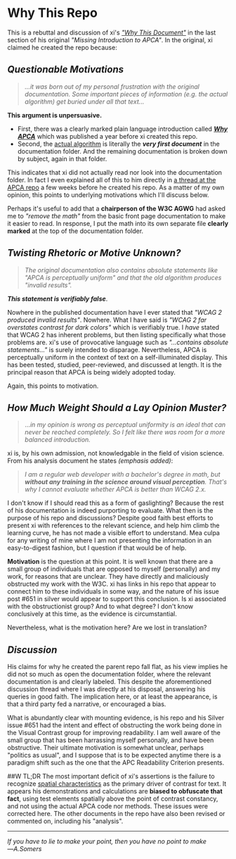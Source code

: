 # Why This Repo

This is a rebuttal and discussion of xi's [_"Why This Document"_](https://github.com/xi/apca-introduction?tab=readme-ov-file#why-this-document) in the last section of his original _"Missing Introduction to APCA"_. In the original, xi claimed he created the repo because:

## _Questionable Motivations_
> _...it was born out of my personal frustration with the original documentation. Some important pieces of information (e.g. the actual algorithm) get buried under all that text..._

**This argument is unpersuasive.**
- First, there was a clearly marked plain language introduction called [***Why APCA***](https://git.apcacontrast.com/documentation/WhyAPCA) which was published a year before xi created this repo. 
- Second, the [actual algorithm](https://github.com/Myndex/SAPC-APCA/blob/master/documentation/APCA-W3-TeX.md) is literally the ***very first document*** in the documentation folder. And the remaining documentation is broken down by subject, again in that folder.

This indicates that xi did not actually read nor look into the documentation folder. In fact I even explained all of this to him directly in [a thread at the APCA repo](https://github.com/Myndex/SAPC-APCA/discussions/79) a few weeks before he created his repo. As a matter of my own opinion, this points to underlying motivations which I'll discuss below.

Perhaps it's useful to add that a **chairperson of the W3C AGWG** had asked me to *"remove the math"* from the basic front page documentation to make it easier to read. In response, I put the math into its own separate file **clearly marked** at the top of the documentation folder.


## _Twisting Rhetoric or Motive Unknown?_
> _The original documentation also contains absolute statements like "APCA is perceptually uniform" and that the old algorithm produces "invalid results"._

***This statement is verifiably false***.

Nowhere in the published documentation have I ever stated that *"WCAG&nbsp;2 produced invalid results"*. Nowhere. What I have said is *"WCAG&nbsp;2 far overstates contrast for dark colors"* which is verifiably true. I *have* stated that WCAG&nbsp;2 has inherent problems, but then listing specifically what those problems are. xi's use of provocative language such as _"...contains absolute statements..."_ is surely intended to disparage. Nevertheless, APCA is perceptually uniform in the context of text on a self-illuminated display. This has been tested, studied, peer-reviewed, and discussed at length. It is the principal reason that APCA is being widely adopted today.

Again, this points to motivation. 


## _How Much Weight Should a Lay Opinion Muster?_
> ..._in my opinion is wrong as perceptual uniformity is an ideal that can never be reached completely. So I felt like there was room for a more balanced introduction._

xi is, by his own admission, not knowledgable in the field of vision science. From his analysis document he states _(emphasis added)_:

> _I am a regular web developer with a bachelor's degree in math, but **without any training in the science around visual perception**. That's why I cannot evaluate whether APCA is better than WCAG 2.x._

I don't know if I should read this as a form of gaslighting? Because the rest of his documentation is indeed purporting to evaluate. What then is the purpose of his repo and discussions? Despite good faith best efforts to present xi with references to the relevant science, and help him climb the learning curve, he has not made a visible effort to understand. Mea culpa for any writing of mine where I am not presenting the information in an easy-to-digest fashion, but I question if that would be of help.

**Motivation** is the question at this point. It is well known that there are a small group of individuals that are opposed to myself (personally) and my work, for reasons that are unclear. They have directly and maliciously obstructed my work with the W3C. xi has links in his repo that appear to connect him to these individuals in some way, and the nature of his issue post #651 in silver would appear to support this conclusion. Is xi associated with the obstructionist group? And to what degree? I don't know conclusively at this time, as the evidence is circumstantial.

Nevertheless, what is the motivation here? Are we lost in translation? 


## _Discussion_
His claims for why he created the parent repo fall flat, as his view implies he did not so much as open the documentation folder, where the relevant documentation is and clearly labeled. This despite the aforementioned discussion thread where I was directly at his disposal, answering his queries in good faith. The implication here, or at least the appearance, is that a third party fed a narrative, or encouraged a bias. 

What is abundantly clear with mounting evidence, is his repo and his Silver issue #651 had the intent and effect of obstructing the work being done in the Visual Contrast group for improving readability. I am well aware of the small group that has been harrassing myself personally, and have been obstructive. Their ultimate motivation is somewhat unclear, perhaps "politics as usual", and I suppose that is to be expected anytime there is a paradigm shift such as the one that the APC Readability Criterion presents.

##W TL;DR
The most important deficit of xi's assertions is the failure to recognize [spatial characteristics](https://github.com/Myndex/SAPC-APCA/discussions/90) as the primary driver of contrast for text. It appears his demonstrations and calculations are **biased to obfuscate that fact**, using test elements spatially above the point of contrast constancy, and not using the actual APCA code nor methods. These issues were corrected here. The other documents in the repo have also been revised or commented on, including his "analysis".

------

_If you have to lie to make your point, then you have no point to make_   
—_A.Somers_
